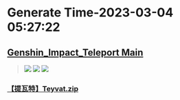 # Generate Time-2023-03-04 05:27:22

## [Genshin_Impact_Teleport Main](https://github.com/Sam5440/Genshin_Impact_Teleport)

>![](https://komarev.com/ghpvc/?username=done439)
>![](https://komarev.com/ghpvc/?username=done438)
>![](https://komarev.com/ghpvc/?username=done437)

### [【提瓦特】Teyvat.zip](https://raw.githubusercontent.com/Sam5440/Genshin_Impact_Teleport/download/AutoGeneratePoint/Points%28SortByItemKind%29%5Bver3.4%5D%5Bcn-en%5D%5B2023-01-18%5D/%E3%80%90Test%E3%80%91Teleport%20ALL%5Bv3.4-Test%5D%5BAL-20M%5D%5B2023-01-18%5D/%E3%80%90%E6%80%AA%E7%89%A9%E3%80%91Monster/%E3%80%90%E5%85%A8%E9%95%80%E9%87%91%E3%80%91Eremites/%E3%80%90%E6%8F%90%E7%93%A6%E7%89%B9%E3%80%91Teyvat.zip)

